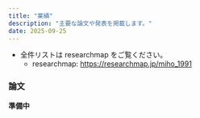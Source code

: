 ```yaml
---
title: "業績"
description: "主要な論文や発表を掲載します。"
date: 2025-09-25
---
```

  
- 全件リストは researchmap をご覧ください。
  - researchmap: <https://researchmap.jp/miho_1991>
  
### 論文  
**準備中**  

